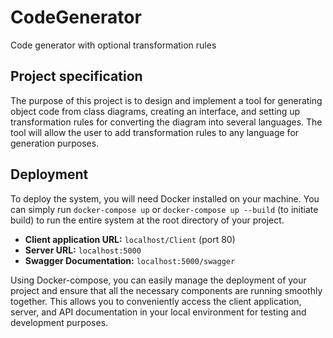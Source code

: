 # CodeGenerator
Code generator with optional transformation rules

## Project specification
The purpose of this project is to design and implement a tool for generating object code from class diagrams, creating an interface, and setting up transformation rules for converting the diagram into several languages. The tool will allow the user to add transformation rules to any language for generation purposes.

## Deployment

To deploy the system, you will need Docker installed on your machine. You can simply run `docker-compose up` or `docker-compose up --build` (to initiate build) to run the entire system at the root directory of your project.

- **Client application URL:** `localhost/Client` (port 80)
- **Server URL:** `localhost:5000`
- **Swagger Documentation:** `localhost:5000/swagger`

Using Docker-compose, you can easily manage the deployment of your project and ensure that all the necessary components are running smoothly together. This allows you to conveniently access the client application, server, and API documentation in your local environment for testing and development purposes.
